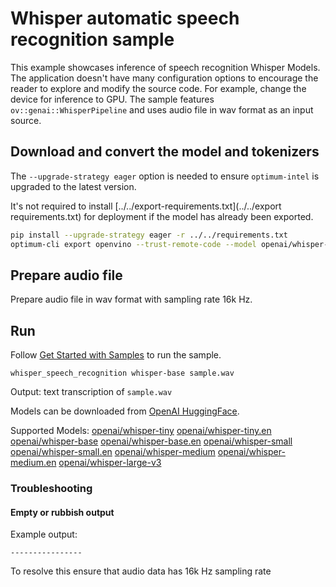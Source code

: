 # Whisper automatic speech recognition sample

This example showcases inference of speech recognition Whisper Models. The application doesn't have many configuration options to encourage the reader to explore and modify the source code. For example, change the device for inference to GPU. The sample features `ov::genai::WhisperPipeline` and uses audio file in wav format as an input source.

## Download and convert the model and tokenizers

The `--upgrade-strategy eager` option is needed to ensure `optimum-intel` is upgraded to the latest version.

It's not required to install [../../export-requirements.txt](../../export requirements.txt) for deployment if the model has already been exported.

```sh
pip install --upgrade-strategy eager -r ../../requirements.txt
optimum-cli export openvino --trust-remote-code --model openai/whisper-base whisper-base
```

## Prepare audio file

Prepare audio file in wav format with sampling rate 16k Hz.

## Run

Follow [Get Started with Samples](https://docs.openvino.ai/2024/learn-openvino/openvino-samples/get-started-demos.html) to run the sample.

`whisper_speech_recognition whisper-base sample.wav`

Output: text transcription of `sample.wav`

Models can be downloaded from [OpenAI HuggingFace](https://huggingface.co/openai).

Supported Models:
[openai/whisper-tiny](https://huggingface.co/openai/whisper-tiny)
[openai/whisper-tiny.en](https://huggingface.co/openai/whisper-tiny.en)
[openai/whisper-base](https://huggingface.co/openai/whisper-base)
[openai/whisper-base.en](https://huggingface.co/openai/whisper-base.en)
[openai/whisper-small](https://huggingface.co/openai/whisper-small)
[openai/whisper-small.en](https://huggingface.co/openai/whisper-small.en)
[openai/whisper-medium](https://huggingface.co/openai/whisper-medium)
[openai/whisper-medium.en](https://huggingface.co/openai/whisper-medium.en)
[openai/whisper-large-v3](https://huggingface.co/openai/whisper-large-v3)

### Troubleshooting

#### Empty or rubbish output

Example output:
```
----------------
```

To resolve this ensure that audio data has 16k Hz sampling rate
